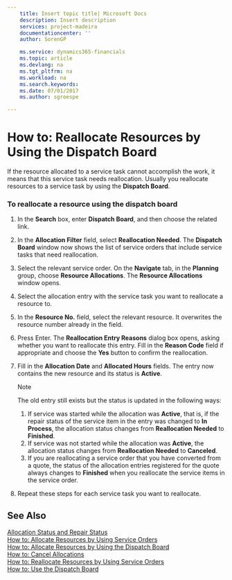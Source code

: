 ```yaml
---
    title: Insert topic title| Microsoft Docs
    description: Insert description
    services: project-madeira
    documentationcenter: ''
    author: SorenGP

    ms.service: dynamics365-financials
    ms.topic: article
    ms.devlang: na
    ms.tgt_pltfrm: na
    ms.workload: na
    ms.search.keywords:
    ms.date: 07/01/2017
    ms.author: sgroespe

---
```

# How to: Reallocate Resources by Using the Dispatch Board
If the resource allocated to a service task cannot accomplish the work, it means that this service task needs reallocation. Usually you reallocate resources to a service task by using the **Dispatch Board**.  
  
### To reallocate a resource using the dispatch board  
  
1.  In the **Search** box, enter **Dispatch Board**, and then choose the related link.  
  
2.  In the **Allocation Filter** field, select **Reallocation Needed**. The **Dispatch Board** window now shows the list of service orders that include service tasks that need reallocation.  
  
3.  Select the relevant service order. On the **Navigate** tab, in the **Planning** group, choose **Resource Allocations**. The **Resource Allocations** window opens.  
  
4.  Select the allocation entry with the service task you want to reallocate a resource to.  
  
5.  In the **Resource No.** field, select the relevant resource. It overwrites the resource number already in the field.  
  
6.  Press Enter. The **Reallocation Entry Reasons** dialog box opens, asking whether you want to reallocate this entry. Fill in the **Reason Code** field if appropriate and choose the **Yes** button to confirm the reallocation.  
  
7.  Fill in the **Allocation Date** and **Allocated Hours** fields. The entry now contains the new resource and its status is **Active**.  
  
    > [!NOTE]  
    >  The old entry still exists but the status is updated in the following ways:  
    >   
    >  1.  If service was started while the allocation was **Active**, that is, if the repair status of the service item in the entry was changed to **In Process**, the allocation status changes from **Reallocation Needed** to **Finished**.  
    > 2.  If service was not started while the allocation was **Active**, the allocation status changes from **Reallocation Needed** to **Canceled**.  
    > 3.  If you are reallocating a service order that you have converted from a quote, the status of the allocation entries registered for the quote always changes to **Finished** when you reallocate the service items in the service order.  
  
8.  Repeat these steps for each service task you want to reallocate.  
  
## See Also  
 [Allocation Status and Repair Status](../allocation-status-and-repair-status.md)   
 [How to: Allocate Resources by Using Service Orders](../how-to-allocate-resources-by-using-service-orders.md)   
 [How to: Allocate Resources by Using the Dispatch Board](../how-to-allocate-resources-by-using-the-dispatch-board.md)   
 [How to: Cancel Allocations](../how-to-cancel-allocations.md)   
 [How to: Reallocate Resources by Using Service Orders](../how-to-reallocate-resources-by-using-service-orders.md)   
 [How to: Use the Dispatch Board](../how-to-use-the-dispatch-board.md)